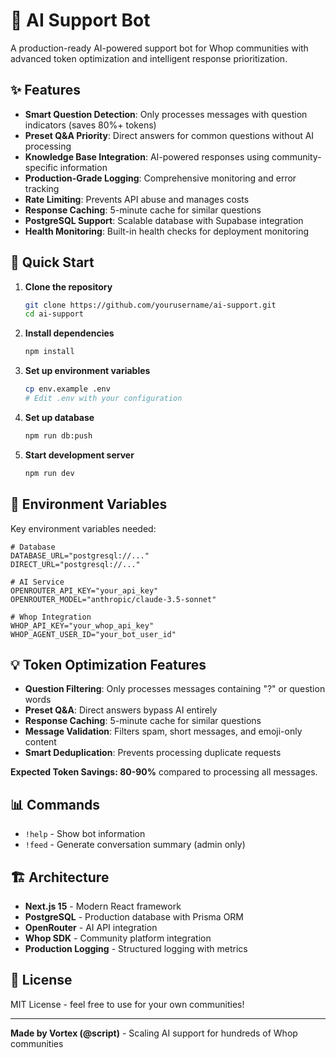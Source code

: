 # 🤖 AI Support Bot

A production-ready AI-powered support bot for Whop communities with advanced token optimization and intelligent response prioritization.

## ✨ Features

- **Smart Question Detection**: Only processes messages with question indicators (saves 80%+ tokens)
- **Preset Q&A Priority**: Direct answers for common questions without AI processing
- **Knowledge Base Integration**: AI-powered responses using community-specific information
- **Production-Grade Logging**: Comprehensive monitoring and error tracking
- **Rate Limiting**: Prevents API abuse and manages costs
- **Response Caching**: 5-minute cache for similar questions
- **PostgreSQL Support**: Scalable database with Supabase integration
- **Health Monitoring**: Built-in health checks for deployment monitoring

## 🚀 Quick Start

1. **Clone the repository**
   ```bash
   git clone https://github.com/yourusername/ai-support.git
   cd ai-support
   ```

2. **Install dependencies**
   ```bash
   npm install
   ```

3. **Set up environment variables**
   ```bash
   cp env.example .env
   # Edit .env with your configuration
   ```

4. **Set up database**
   ```bash
   npm run db:push
   ```

5. **Start development server**
   ```bash
   npm run dev
   ```

## 🔧 Environment Variables

Key environment variables needed:

```env
# Database
DATABASE_URL="postgresql://..."
DIRECT_URL="postgresql://..."

# AI Service
OPENROUTER_API_KEY="your_api_key"
OPENROUTER_MODEL="anthropic/claude-3.5-sonnet"

# Whop Integration
WHOP_API_KEY="your_whop_api_key"
WHOP_AGENT_USER_ID="your_bot_user_id"
```

## 💡 Token Optimization Features

- **Question Filtering**: Only processes messages containing "?" or question words
- **Preset Q&A**: Direct answers bypass AI entirely
- **Response Caching**: 5-minute cache for similar questions  
- **Message Validation**: Filters spam, short messages, and emoji-only content
- **Smart Deduplication**: Prevents processing duplicate requests

**Expected Token Savings: 80-90%** compared to processing all messages.

## 📊 Commands

- `!help` - Show bot information
- `!feed` - Generate conversation summary (admin only)

## 🏗️ Architecture

- **Next.js 15** - Modern React framework
- **PostgreSQL** - Production database with Prisma ORM
- **OpenRouter** - AI API integration
- **Whop SDK** - Community platform integration
- **Production Logging** - Structured logging with metrics

## 📝 License

MIT License - feel free to use for your own communities!

---

**Made by Vortex (@script)** - Scaling AI support for hundreds of Whop communities 